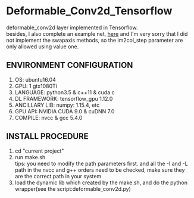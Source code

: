 # Deformable_Conv2d_Tensorflow
deformable_conv2d layer implemented in Tensorflow.
<br>besides, I also complete an example net, [here](https://github.com/BIGKnight/ADCrowdNet_tensorflow_implementation)
and I'm very sorry that I did not implement the swapaxis methods, so the im2col_step parameter are only allowed using value one.
## ENVIRONMENT CONFIGURATION
1. OS: ubuntu16.04 <br>
2. GPU: 1 gtx1080Ti <br>
3. LANGUAGE: python3.5 & c++11 & cuda c<br>
4. DL FRAMEWORK: tensorflow_gpu 1.12.0<br>
5. ANCILLARY LIB: numpy: 1.15.4, etc
6. GPU API: NVIDIA CUDA 9.0 & cuDNN 7.0
7. COMPILE: nvcc & gcc 5.4.0
## INSTALL PROCEDURE
1. cd "current project"
2. run make.sh<br>tips: you need to modify the path parameters first. and all the -I and -L path in the nvcc and g++ orders need to be checked, make sure they are the correct path in your system<br>
3. load the dynamic lib which created by the make.sh, and do the python wrapper(see the script:deformable_conv2d.py)
